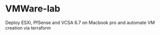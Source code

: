 # VMWare-lab
Deploy ESXi, PfSense and VCSA 6.7 on Macbook pro and automate VM creation via terraform
